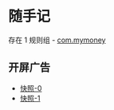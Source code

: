 # 随手记

存在 1 规则组 - [com.mymoney](/src/apps/com.mymoney.ts)

## 开屏广告

- [快照-0](https://i.gkd.li/import/12709192)
- [快照-1](https://i.gkd.li/import/13583695)
